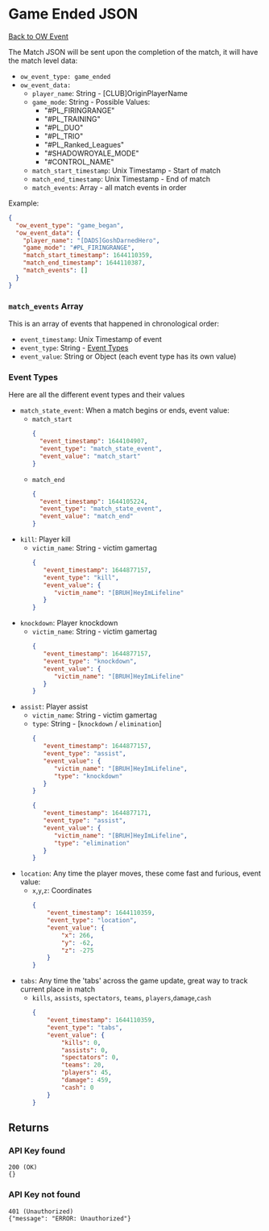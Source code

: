 # Game Ended JSON
[Back to OW Event](ow_event.md)

The Match JSON will be sent upon the completion of the match, it will have the match level data:
* `ow_event_type: game_ended`
* `ow_event_data:`
  * `player_name`: String - [CLUB]OriginPlayerName
  * `game_mode`: String - Possible Values:
      * "#PL_FIRINGRANGE"
      * "#PL_TRAINING"
      * "#PL_DUO"
      * "#PL_TRIO"
      * "#PL_Ranked_Leagues"
      * "#SHADOWROYALE_MODE"
      * "#CONTROL_NAME"
  * `match_start_timestamp`: Unix Timestamp - Start of match
  * `match_end_timestamp`: Unix Timestamp - End of match
  * `match_events`: Array - all match events in order

Example:
```json
{
  "ow_event_type": "game_began",
  "ow_event_data": {
    "player_name": "[DADS]GoshDarnedHero",
    "game_mode": "#PL_FIRINGRANGE",
    "match_start_timestamp": 1644110359,
    "match_end_timestamp": 1644110387,
    "match_events": []
  }
}
```

### `match_events` Array
This is an array of events that happened in chronological order:
* `event_timestamp`: Unix Timestamp of event
* `event_type`: String - [Event Types](#event-types)
* `event_value`: String or Object (each event type has its own value)

### Event Types
Here are all the different event types and their values
* `match_state_event`: When a match begins or ends, event value:
    * `match_start`
      ```json
      {
        "event_timestamp": 1644104907,
        "event_type": "match_state_event",
        "event_value": "match_start"
      }
      ```
    * `match_end`
      ```json
      {
        "event_timestamp": 1644105224,
        "event_type": "match_state_event",
        "event_value": "match_end"
      }
* `kill`: Player kill
    * `victim_name`: String - victim gamertag
        ```json
        {
           "event_timestamp": 1644877157,
           "event_type": "kill",
           "event_value": {
              "victim_name": "[BRUH]HeyImLifeline"
           }
        }
        ```   
* `knockdown`: Player knockdown
    * `victim_name`: String - victim gamertag
        ```json
        {
           "event_timestamp": 1644877157,
           "event_type": "knockdown",
           "event_value": {
              "victim_name": "[BRUH]HeyImLifeline"
           }
        }
        ```   
* `assist`: Player assist
    * `victim_name`: String - victim gamertag
    * `type`: String - [`knockdown` / `elimination`]
        ```json
        {
           "event_timestamp": 1644877157,
           "event_type": "assist",
           "event_value": {
              "victim_name": "[BRUH]HeyImLifeline",
              "type": "knockdown"
           }
        }
        ```   
        ```json
        {
           "event_timestamp": 1644877171,
           "event_type": "assist",
           "event_value": {
              "victim_name": "[BRUH]HeyImLifeline",
              "type": "elimination"
           }
        }
        ```   
* `location`: Any time the player moves, these come fast and furious, event value:
    * `x`,`y`,`z`: Coordinates
        ```json
        {
            "event_timestamp": 1644110359,
            "event_type": "location",
            "event_value": {
                "x": 266,
                "y": -62,
                "z": -275
            }
        }
        ```
* `tabs`: Any time the 'tabs' across the game update, great way to track current place in match
    * `kills`, `assists`, `spectators`, `teams`, `players`,`damage`,`cash`
      ```json
      {
          "event_timestamp": 1644110359,
          "event_type": "tabs",
          "event_value": {
              "kills": 0,
              "assists": 0,
              "spectators": 0,
              "teams": 20,
              "players": 45,
              "damage": 459,
              "cash": 0
          }
      }
      ```

## Returns
### API Key found

```
200 (OK)
{}
```

### API Key not found
```
401 (Unauthorized)
{"message": "ERROR: Unauthorized"}
```

